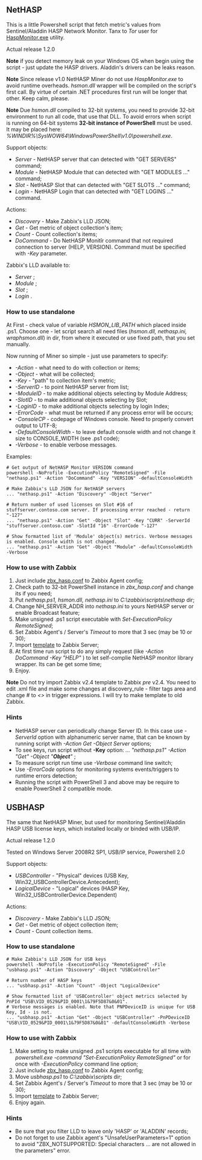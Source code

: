## NetHASP 
This is a little Powershell script that fetch metric's values from Sentinel/Aladdin HASP Network Monitor.
Tanx to _Tor_ user for [HaspMonitor.exe](https://www.zabbix.com/forum/showpost.php?p=96243&postcount=4) utility.

Actual release 1.2.0

**Note**
if you detect memory leak on your Windows OS when begin using the script - just update the HASP drivers. Aladdin's drivers can be leaks reason.

**Note**
Since release v1.0 NetHASP Miner do not use _HaspMonitor.exe_ to avoid runtime overheads.  _hsmon.dll_ wrapper will be compiled on the script's first call. 
By virtue of certain .NET procedures first run will be longer that other. Keep calm, please. 

**Note**
Due _hsmon.dll_ compiled to 32-bit systems, you need to provide 32-bit environment to run all code, that use that DLL. To avoid errors when script is running on 64-bit systems **32-bit instance of PowerShell** must be used. It may be placed here: _%WINDIR%\SysWOW64\WindowsPowerShell\v1.0\powershell.exe_.

Support objects:
- _Server_ - NetHASP server that can detected with "GET SERVERS" command;
- _Module_ - NetHASP Module that can detected with "GET MODULES ..." command;
- _Slot_ - NetHASP Slot that can detected with "GET SLOTS ..." command;
- _Login_ - NetHASP Login that can detected with "GET LOGINS ..." command.

Actions:
- _Discovery_ - Make Zabbix's LLD JSON;
- _Get_       - Get metric of object collection's item;
- _Count_     - Count collection's items;
- _DoCommand_ - Do NetHASP Monitîr command that not required connection to server (HELP, VERSION). Command must be specified with _-Key_ parameter.

Zabbix's LLD available to: 
- _Server_ ;
- _Module_ ;
- _Slot_ ;
- _Login_ .

### How to use standalone
At First - check value of variable _HSMON_LIB_PATH_ which placed inside .ps1. Choose one - let script search all need files (_hsmon.dll, nethasp.ini, wraphsmon.dll_) in dir, from where it executed or use fixed path, that you set manually.

Now running of Miner so simple - just use parameters to specify:
- _-Action_  - what need to do with collection or items;
- _-Object_  - what will be collected;
- _-Key_     - "path" to collection item's metric;
- _-ServerID_ - to point NetHASP server from list;
- _-ModuleID_ - to make additional objects selecting by Module Address;
- _-SlotID_   - to make additional objects selecting by Slot;
- _-LoginID_  - to make additional objects selecting by login Index;
- _-ErrorCode_ - what must be returned if any process error will be occurs;
- _-ConsoleCP_ - codepage of Windows console. Need to properly convert output to UTF-8;
- _-DefaultConsoleWidth_ - to leave default console width and not change it size to CONSOLE_WIDTH (see .ps1 code);
- _-Verbose_ - to enable verbose messages.

Examples:

    # Get output of NetHASP Monitor VERSION command
    powershell -NoProfile -ExecutionPolicy "RemoteSigned" -File "nethasp.ps1" -Action "DoCommand" -Key "VERSION" -defaultConsoleWidth

    # Make Zabbix's LLD JSON for NetHASP servers
    ... "nethasp.ps1" -Action "Discovery" -Object "Server" 

    # Return number of used licenses on Slot #16 of stuffserver.contoso.com server. If processing error reached - return "-127"  
    ... "nethasp.ps1" -Action "Get" -Object "Slot" -Key "CURR" -ServerId "stuffserver.contoso.com" -SlotId "16" -ErrorCode "-127"

    # Show formatted list of 'Module' object(s) metrics. Verbose messages is enabled. Console width is not changed.
    ... "nethasp.ps1" -Action "Get" -Object "Module" -defaultConsoleWidth -Verbose


### How to use with Zabbix
1. Just include [zbx_hasp.conf](https://github.com/zbx-sadman/hasp/tree/master/Zabbix_Templates/zbx_hasp.conf) to Zabbix Agent config;
2. Check path to 32-bit PowerShell instance in _zbx_hasp.conf_ and change its if you need;
3. Put _nethasp.ps1, hsmon.dll, nethasp.ini_ to _C:\zabbix\scripts\nethasp_ dir;
4. Change NH_SERVER_ADDR into _nethasp.ini_ to yours NetHASP server or enable Broadcast feature;
5. Make unsigned .ps1 script executable with _Set-ExecutionPolicy RemoteSigned_;
6. Set Zabbix Agent's / Server's _Timeout_ to more that 3 sec (may be 10 or 30);
7. Import [template](https://github.com/zbx-sadman/HASP/tree/master/Zabbix_Templates) to Zabbix Server;
8. At first time run script to do any simply request (like _-Action DoCommand -Key "HELP"_ ) to let self-complie NetHASP monitor library wrapper. Its can be get some time; 
9. Enjoy.

**Note**
Do not try import Zabbix v2.4 template to Zabbix _pre_ v2.4. You need to edit .xml file and make some changes at discovery_rule - filter tags area and change _#_ to _<>_ in trigger expressions. I will try to make template to old Zabbix.

### Hints
- NetHASP server can periodically change Server ID. In this case use _-ServerId_ option with alphanumeric server name, that can be known by running script with  _-Action Get -Object Server_ options;
- To see keys, run script without **-Key** option: _... "nethasp.ps1" -Action "Get" -Object "**Object**"_ ;
- To measure script run time use _-Verbose_ command line switch;
- Use _-ErrorCode_ options for monitoring systems events/triggers to runtime errors detection;
- Running the script with PowerShell 3 and above may be require to enable PowerShell 2 compatible mode.

## USBHASP
The same that NetHASP Miner, but used for monitoring Sentinel/Aladdin HASP USB license keys, which installed locally or binded with USB/IP.

Actual release 1.2.0

Tested on Windows Server 2008R2 SP1, USB/IP service, Powershell 2.0

Support objects:
- _USBController_ - "Physical" devices (USB Key, Win32_USBControllerDevice.Antecedent);
- _LogicalDevice_ - "Logical" devices (HASP Key, Win32_USBControllerDevice.Dependent)

Actions:
- _Discovery_ - Make Zabbix's LLD JSON;
- _Get_       - Get metric of object collection item;
- _Count_     - Count collection items.

### How to use standalone

    # Make Zabbix's LLD JSON for USB keys
    powershell -NoProfile -ExecutionPolicy "RemoteSigned" -File "usbhasp.ps1" -Action "Discovery" -Object "USBController"

    # Return number of HASP keys
    ... "usbhasp.ps1" -Action "Count" -Object "LogicalDevice"

    # Show formatted list of 'USBController' object metrics selected by PnPId "USB\VID_0529&PID_0001\1&79F5D87&0&01". 
    # Verbose messages is enabled. Note that PNPDeviceID is unique for USB Key, Id - is not.
    ... "usbhasp.ps1" -Action "Get" -Object "USBController" -PnPDeviceID "USB\VID_0529&PID_0001\1&79F5D87&0&01" -defaultConsoleWidth -Verbose

### How to use with Zabbix
1. Make setting to make unsigned .ps1 scripts executable for all time with _powershell.exe -command "Set-ExecutionPolicy RemoteSigned"_ or for once with _-ExecutionPolicy_ command line option;
2. Just include [zbx\_hasp.conf](https://github.com/zbx-sadman/HASP/tree/master/Zabbix_Templates/zbx_hasp.conf) to Zabbix Agent config;
3. Move _usbhasp.ps1_ to _C:\zabbix\scripts_ dir;
4. Set Zabbix Agent's / Server's _Timeout_ to more that 3 sec (may be 10 or 30);
5. Import [template](https://github.com/zbx-sadman/HASP/tree/master/Zabbix_Templates) to Zabbix Server;
6. Enjoy again.
 
### Hints
- Be sure that you filter LLD to leave only 'HASP' or 'ALADDIN' records;
- Do not forget to use Zabbix agent's "UnsafeUserParameters=1" option  to avoid "ZBX_NOTSUPPORTED: Special characters ...  are not allowed in the parameters" error.
